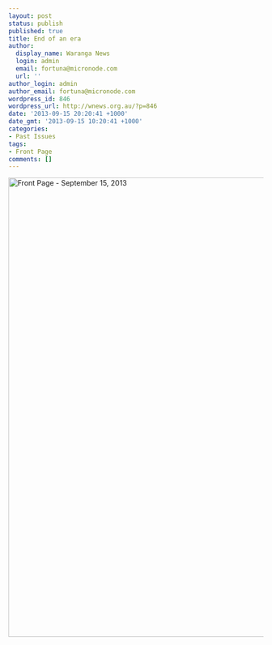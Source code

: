 ```yaml
---
layout: post
status: publish
published: true
title: End of an era
author:
  display_name: Waranga News
  login: admin
  email: fortuna@micronode.com
  url: ''
author_login: admin
author_email: fortuna@micronode.com
wordpress_id: 846
wordpress_url: http://wnews.org.au/?p=846
date: '2013-09-15 20:20:41 +1000'
date_gmt: '2013-09-15 10:20:41 +1000'
categories:
- Past Issues
tags:
- Front Page
comments: []
---
```

<p><a href="http://wnews.org.au/wp-content/uploads/2013/09/frontpage-20130915.pdf"><img class="alignnone size-full wp-image-844" alt="Front Page - September 15, 2013" src="http://wnews.org.au/wp-content/uploads/2013/09/frontpage-20130915.png" width="624" height="907" /></a></p>
